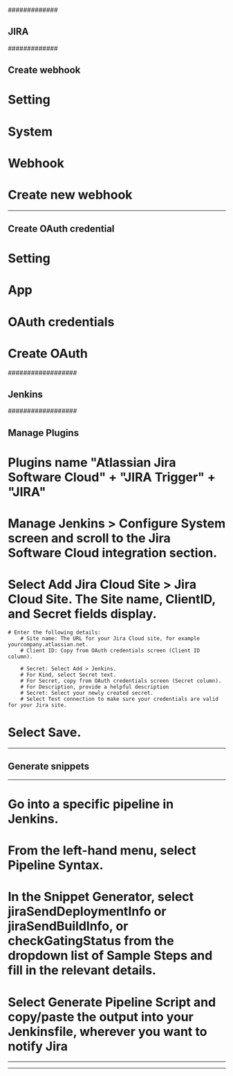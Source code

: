#############
## JIRA
#############
## Create webhook
# Setting
# System
# Webhook
# Create new webhook
*********************************************************
## Create OAuth credential
# Setting
# App
# OAuth credentials
# Create OAuth

##################
## Jenkins
##################

## Manage Plugins

# Plugins name "Atlassian Jira Software Cloud" + "JIRA Trigger" + "JIRA"
# Manage Jenkins > Configure System screen and scroll to the Jira Software Cloud integration section.
# Select Add Jira Cloud Site > Jira Cloud Site. The Site name, ClientID, and Secret fields display.
    # Enter the following details:
        # Site name: The URL for your Jira Cloud site, for example yourcompany.atlassian.net.
        # Client ID: Copy from OAuth credentials screen (Client ID column).

        # Secret: Select Add > Jenkins.
        # For Kind, select Secret text.
        # For Secret, copy from OAuth credentials screen (Secret column).
        # For Description, provide a helpful description
        # Secret: Select your newly created secret.
        # Select Test connection to make sure your credentials are valid for your Jira site.
# Select Save.
*******************
## Generate snippets
*******************
# Go into a specific pipeline in Jenkins.

# From the left-hand menu, select Pipeline Syntax.

# In the Snippet Generator, select jiraSendDeploymentInfo or jiraSendBuildInfo, or checkGatingStatus from the dropdown list of Sample Steps and fill in the relevant details.

# Select Generate Pipeline Script and copy/paste the output into your Jenkinsfile, wherever you want to notify Jira
***************************************************************************************************************************
***************************************************************************************************************************

